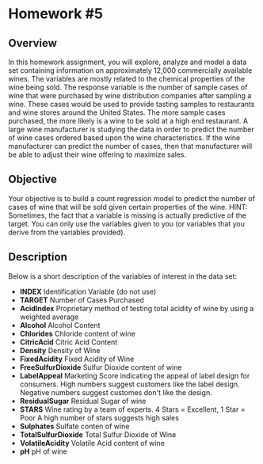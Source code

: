 # Homework #5

## Overview

In this homework assignment, you will explore, analyze and model a data set containing information on approximately 12,000 commercially available wines. The variables are mostly related to the chemical properties of the wine being sold. The response variable is the number of sample cases of wine that were purchased by wine distribution companies after sampling a wine. These cases would be used to provide tasting samples to restaurants and wine stores around the United States. The more sample cases purchased, the more likely is a
wine to be sold at a high end restaurant. A large wine manufacturer is studying the data in order to predict the number of wine cases ordered based upon the wine characteristics. If the wine manufacturer can predict the number of cases, then that manufacturer will be able to adjust their wine offering to maximize sales.

## Objective

Your objective is to build a count regression model to predict the number of cases of wine that will be sold given certain properties of the wine. HINT: Sometimes, the fact that a variable is missing is actually predictive of the target. You can only use the variables given to you (or variables that you derive from the variables provided).

## Description

Below is a short description of the variables of interest in the data set:

- **INDEX** Identification Variable (do not use)
- **TARGET** Number of Cases Purchased
- **AcidIndex**	Proprietary method of testing total acidity of wine by using a weighted average
- **Alcohol** Alcohol Content
- **Chlorides** Chloride content of wine
- **CitricAcid** Citric Acid Content
- **Density** Density of Wine
- **FixedAcidity** Fixed Acidity of Wine
- **FreeSulfurDioxide** Sulfur Dioxide content of wine
- **LabelAppeal** Marketing Score indicating the appeal of label design for consumers. High numbers suggest customers like the label design. Negative numbers suggest customes don't like the design.
- **ResidualSugar** Residual Sugar of wine
- **STARS** Wine rating by a team of experts. 4 Stars = Excellent, 1 Star = Poor A high number of stars suggests high sales
- **Sulphates** Sulfate conten of wine
- **TotalSulfurDioxide** Total Sulfur Dioxide of Wine
- **VolatileAcidity** Volatile Acid content of wine
- **pH** pH of wine
